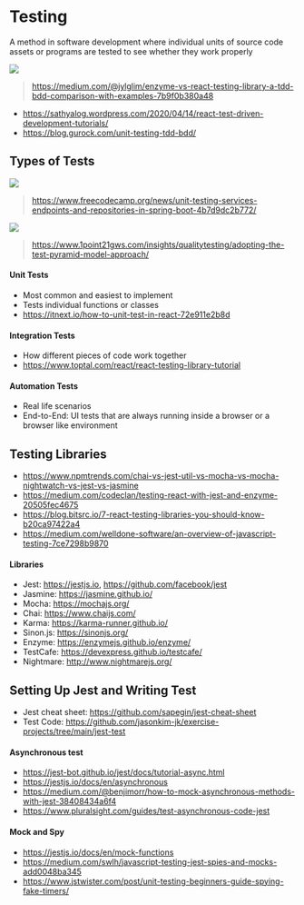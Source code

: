 # Testing
A method in software development where individual units of source code assets or programs are tested to see whether they work properly

<img src="https://miro.medium.com/max/638/0*74Xfdpuqz8gDMcVI">

> https://medium.com/@jylglim/enzyme-vs-react-testing-library-a-tdd-bdd-comparison-with-examples-7b9f0b380a48

* https://sathyalog.wordpress.com/2020/04/14/react-test-driven-development-tutorials/
* https://blog.gurock.com/unit-testing-tdd-bdd/

## Types of Tests
<img src="https://cdn-media-1.freecodecamp.org/images/1*aH_ifsVI0cI5P5Guu1X1CQ.jpeg">

> https://www.freecodecamp.org/news/unit-testing-services-endpoints-and-repositories-in-spring-boot-4b7d9dc2b772/

<img src="https://www.softwaretestingnews.co.uk/wp-content/uploads/2018/07/Screen-Shot-2018-07-04-at-10.35.26.png">

> https://www.1point21gws.com/insights/qualitytesting/adopting-the-test-pyramid-model-approach/

#### Unit Tests
* Most common and easiest to implement
* Tests individual functions or classes
* https://itnext.io/how-to-unit-test-in-react-72e911e2b8d

#### Integration Tests
* How different pieces of code work together
* https://www.toptal.com/react/react-testing-library-tutorial

#### Automation Tests
* Real life scenarios
* End-to-End: UI tests that are always running inside a browser or a browser like environment

## Testing Libraries
* https://www.npmtrends.com/chai-vs-jest-util-vs-mocha-vs-mocha-nightwatch-vs-jest-vs-jasmine
* https://medium.com/codeclan/testing-react-with-jest-and-enzyme-20505fec4675
* https://blog.bitsrc.io/7-react-testing-libraries-you-should-know-b20ca97422a4
* https://medium.com/welldone-software/an-overview-of-javascript-testing-7ce7298b9870

#### Libraries
* Jest: https://jestjs.io, https://github.com/facebook/jest
* Jasmine: https://jasmine.github.io/
* Mocha: https://mochajs.org/
* Chai: https://www.chaijs.com/
* Karma: https://karma-runner.github.io/
* Sinon.js: https://sinonjs.org/
* Enzyme: https://enzymejs.github.io/enzyme/
* TestCafe: https://devexpress.github.io/testcafe/
* Nightmare: http://www.nightmarejs.org/

## Setting Up Jest and Writing Test
* Jest cheat sheet: https://github.com/sapegin/jest-cheat-sheet
* Test Code: https://github.com/jasonkim-jk/exercise-projects/tree/main/jest-test

#### Asynchronous test
* https://jest-bot.github.io/jest/docs/tutorial-async.html
* https://jestjs.io/docs/en/asynchronous
* https://medium.com/@benjimorr/how-to-mock-asynchronous-methods-with-jest-38408434a6f4
* https://www.pluralsight.com/guides/test-asynchronous-code-jest

#### Mock and Spy
* https://jestjs.io/docs/en/mock-functions
* https://medium.com/swlh/javascript-testing-jest-spies-and-mocks-add0048ba345
* https://www.jstwister.com/post/unit-testing-beginners-guide-spying-fake-timers/

